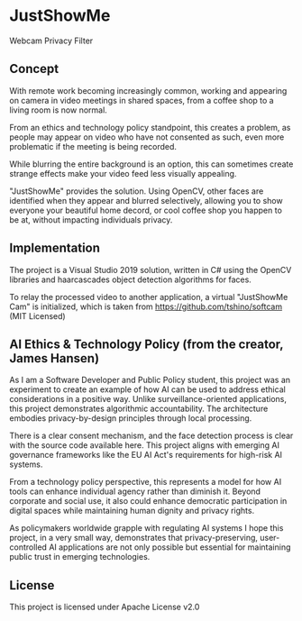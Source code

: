 # JustShowMe
Webcam Privacy Filter

## Concept
With remote work becoming increasingly common, working and appearing on camera in video meetings in shared spaces, from a coffee shop to a living room is now normal.

From an ethics and technology policy standpoint, this creates a problem, as people may appear on video who have not consented as such, even more problematic if the meeting is being recorded.

While blurring the entire background is an option, this can sometimes create strange effects make your video feed less visually appealing.

"JustShowMe" provides the solution. Using OpenCV, other faces are identified when they appear and blurred selectively, allowing you to show everyone your beautiful home decord, or cool coffee shop you happen to be at, without impacting individuals privacy.

## Implementation

The project is a Visual Studio 2019 solution, written in C# using the OpenCV libraries and haarcascades object detection algorithms for faces.

To relay the processed video to another application, a virtual "JustShowMe Cam" is initialized, which is taken from https://github.com/tshino/softcam (MIT Licensed)

## AI Ethics & Technology Policy (from the creator, James Hansen)

As I am a Software Developer and Public Policy student, this project was an experiment to create an example of how AI can be used to address ethical considerations in a positive way. Unlike surveillance-oriented applications, this project demonstrates algorithmic accountability. The architecture embodies privacy-by-design principles through local processing.

There is a clear consent mechanism, and the face detection process is clear with the source code available here. This project aligns with emerging AI governance frameworks like the EU AI Act's requirements for high-risk AI systems.

From a technology policy perspective, this represents a model for how AI tools can enhance individual agency rather than diminish it. Beyond corporate and social use, it also could enhance democratic participation in digital spaces while maintaining human dignity and privacy rights.

As policymakers worldwide grapple with regulating AI systems I hope this project, in a very small way, demonstrates that privacy-preserving, user-controlled AI applications are not only possible but essential for maintaining public trust in emerging technologies.

## License

This project is licensed under Apache License v2.0
